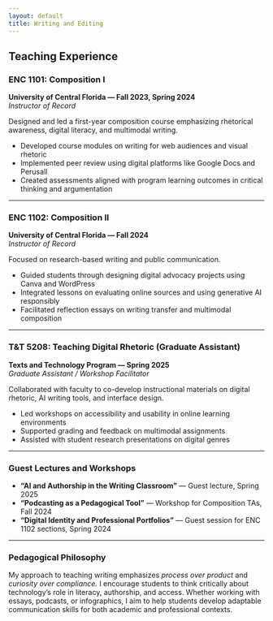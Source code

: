 ```yaml
---
layout: default
title: Writing and Editing
---
```


## Teaching Experience

### ENC 1101: Composition I
**University of Central Florida — Fall 2023, Spring 2024**  
*Instructor of Record*

Designed and led a first-year composition course emphasizing rhetorical awareness, digital literacy, and multimodal writing.

- Developed course modules on writing for web audiences and visual rhetoric  
- Implemented peer review using digital platforms like Google Docs and Perusall  
- Created assessments aligned with program learning outcomes in critical thinking and argumentation  

---

### ENC 1102: Composition II
**University of Central Florida — Fall 2024**  
*Instructor of Record*

Focused on research-based writing and public communication.

- Guided students through designing digital advocacy projects using Canva and WordPress  
- Integrated lessons on evaluating online sources and using generative AI responsibly  
- Facilitated reflection essays on writing transfer and multimodal composition  

---

### T&T 5208: Teaching Digital Rhetoric (Graduate Assistant)
**Texts and Technology Program — Spring 2025**  
*Graduate Assistant / Workshop Facilitator*

Collaborated with faculty to co-develop instructional materials on digital rhetoric, AI writing tools, and interface design.

- Led workshops on accessibility and usability in online learning environments  
- Supported grading and feedback on multimodal assignments  
- Assisted with student research presentations on digital genres  

---

### Guest Lectures and Workshops
- **“AI and Authorship in the Writing Classroom”** — Guest lecture, Spring 2025  
- **“Podcasting as a Pedagogical Tool”** — Workshop for Composition TAs, Fall 2024  
- **“Digital Identity and Professional Portfolios”** — Guest session for ENC 1102 sections, Spring 2024  

---

### Pedagogical Philosophy
My approach to teaching writing emphasizes *process over product* and *curiosity over compliance.* I encourage students to think critically about technology’s role in literacy, authorship, and access. Whether working with essays, podcasts, or infographics, I aim to help students develop adaptable communication skills for both academic and professional contexts.